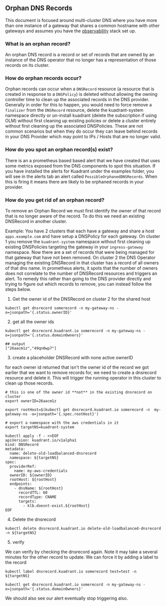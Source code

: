 ## Orphan DNS Records

This document is focused around multi-cluster DNS where you have more than one instance of a gateway that shares a common hostname with other gateways and assumes you have the [observability](https://docs.kuadrant.io/0.10.0/kuadrant-operator/doc/observability/examples/) stack set up.

### What is an orphan record?

An orphan DNS record is a record or set of records that are owned by an instance of the DNS operator that no longer has a representation of those records on its cluster.

### How do orphan records occur?

Orphan records can occur when a `DNSRecord` resource (a resource that is created in response to a `DNSPolicy`) is deleted without allowing the owning controller time to clean up the associated records in the DNS provider. Generally in order for this to happen, you would need to force remove a `finalizer` from the `DNSRecord` resource, delete the kuadrant-system namespace directly or un-install kuadrant (delete the subscription if using OLM) without first cleaning up existing policies or delete a cluster entirely without first cleaning up the associated DNSPolicies. These are not common scenarios but when they do occur they can leave behind records in your DNS Provider which may point to IPs / Hosts that are no longer valid. 


### How do you spot an orphan record(s) exist?

There is an a prometheus based based alert that we have created that uses some metrics exposed from the DNS components to spot this situation. If you have installed the alerts for Kuadrant under the examples folder, you will see in the alerts tab an alert called `PossibleOrphanedDNSRecords`. When this is firing it means there are likely to be orphaned records in your provider.

### How do you get rid of an orphan record?

To remove an Orphan Record we must first identify the owner of that record that is no longer aware of the record. To do this we need an existing DNSRecord in another cluster.

Example: You have 2 clusters that each have a gateway and share a host `apps.example.com` and have setup a DNSPolicy for each gateway. On cluster 1 you remove the `kuadrant-system` namespace without first cleaning up existing DNSPolicies targeting the gateway in your `ingress-gateway` namespace. Now there are a set of records that were being managed for that gateway that have not been removed. 
On cluster 2 the DNS Operator managing the existing DNSRecord in that cluster has a record of all owners of that dns name. 
In prometheus alerts, it spots that the number of owners does not correlate to the number of DNSRecord resources and triggers an alert. 
To remedy this rather than going to the DNS provider directly and trying to figure out which records to remove, you can instead follow the steps below.

1) Get the owner id of the DNSRecord on cluster 2 for the shared host 

```
kubectl get dnsrecord somerecord -n my-gateway-ns -o=jsonpath='{.status.ownerID}'
```

2) get all the owner ids

```
kubectl get dnsrecord.kuadrant.io somerecord -n my-gateway-ns -o=jsonpath='{.status.domainOwners}'

## output
["26aacm1z","49qn0wp7"]
```

3) create a placeholder DNSRecord with none active ownerID


for each owner id returned that isn't the owner id of the record we got earlier that we want to remove records for, we need to create a dnsrecord resource and delete it. This will trigger the running operator in this cluster to clean up those records.

```
# this is one of the owner id **not** in the existing dnsrecord on cluster
export ownerID=26aacm1z  

export rootHost=$(kubectl get dnsrecord.kuadrant.io somerecord -n  my-gateway-ns -o=jsonpath='{.spec.rootHost}')

# export a namespace with the aws credentials in it
export targetNS=kuadrant-system 

kubectl apply -f - <<EOF
apiVersion: kuadrant.io/v1alpha1
kind: DNSRecord
metadata:
  name: delete-old-loadbalanced-dnsrecord
  namespace: ${targetNS}
spec:
  providerRef:
    name: my-aws-credentials
  ownerID: ${ownerID}
  rootHost: ${rootHost}
  endpoints:
    - dnsName: ${rootHost}
      recordTTL: 60
      recordType: CNAME
      targets:
        - klb.doesnt-exist.${rootHost}
EOF

```

4) Delete the dnsrecord

```
kubectl delete dnsrecord.kuadrant.io delete-old-loadbalanced-dnsrecord -n ${targetNS} 
```

5) verify 

We can verify by checking the dnsrecord again. Note it may take a several minutes for the other record to update. We can force it by adding a label to the record

```
kubectl label dnsrecord.kuadrant.io somerecord test=test -n ${targetNS}

kubectl get dnsrecord.kuadrant.io somerecord -n my-gateway-ns -o=jsonpath='{.status.domainOwners}'

```

We should also see our alert eventually stop triggering also.
